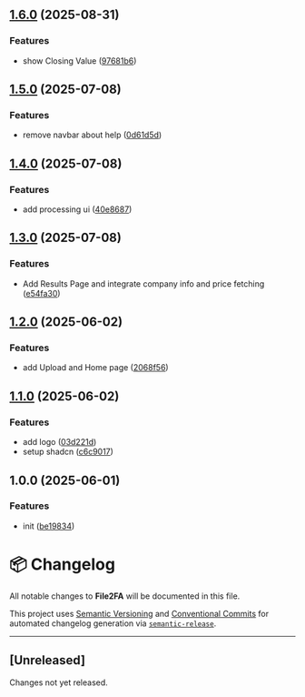 ## [1.6.0](https://github.com/TheAlakazam/file2fa/compare/v1.5.0...v1.6.0) (2025-08-31)

### Features

* show Closing Value ([97681b6](https://github.com/TheAlakazam/file2fa/commit/97681b6e956a0fd768867077011f96c93f18b8c6))

## [1.5.0](https://github.com/TheAlakazam/file2fa/compare/v1.4.0...v1.5.0) (2025-07-08)

### Features

* remove navbar about help ([0d61d5d](https://github.com/TheAlakazam/file2fa/commit/0d61d5d2535e9c596fc4fef2cfe88c2089d54543))

## [1.4.0](https://github.com/TheAlakazam/file2fa/compare/v1.3.0...v1.4.0) (2025-07-08)

### Features

* add processing ui ([40e8687](https://github.com/TheAlakazam/file2fa/commit/40e86877b91b6b505c7323898d6fbf27d4f18560))

## [1.3.0](https://github.com/TheAlakazam/file2fa/compare/v1.2.0...v1.3.0) (2025-07-08)

### Features

* Add Results Page and integrate company info and price fetching ([e54fa30](https://github.com/TheAlakazam/file2fa/commit/e54fa304f6b9f08499c6feb318752b53e5844f41))

## [1.2.0](https://github.com/TheAlakazam/file2fa/compare/v1.1.0...v1.2.0) (2025-06-02)

### Features

* add Upload and Home page ([2068f56](https://github.com/TheAlakazam/file2fa/commit/2068f5688f19ce59a0e06bad3f802517cb6a2012))

## [1.1.0](https://github.com/TheAlakazam/file2fa/compare/v1.0.0...v1.1.0) (2025-06-02)

### Features

* add logo ([03d221d](https://github.com/TheAlakazam/file2fa/commit/03d221d62f83ea1712ef066110bc739ef6d8062e))
* setup shadcn ([c6c9017](https://github.com/TheAlakazam/file2fa/commit/c6c90179c5bb1d0a41ada545b12ea2a6892456da))

## 1.0.0 (2025-06-01)

### Features

* init ([be19834](https://github.com/TheAlakazam/file2fa/commit/be19834be5093bfad9325e9635186660330d3963))

# 📦 Changelog

All notable changes to **File2FA** will be documented in this file.

This project uses [Semantic Versioning](https://semver.org) and [Conventional Commits](https://www.conventionalcommits.org/) for automated changelog generation via [`semantic-release`](https://github.com/semantic-release/semantic-release).

---

## [Unreleased]

Changes not yet released.
